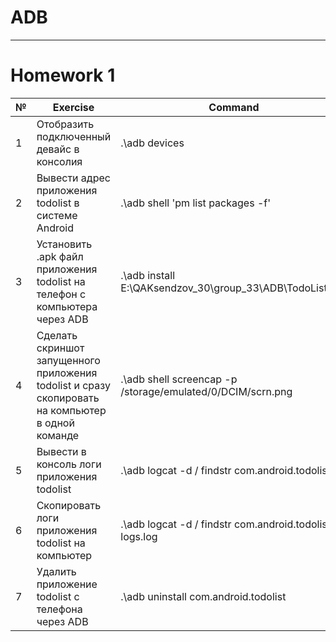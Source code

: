 # ADB
---------------------------
# Homework 1

|№|Exercise|Command|
|---|---|---|
| 1 | Отобразить подключенный девайс в консолия | .\adb devices |
| 2 | Вывести адрес приложения todolist в системе Android | .\adb shell 'pm list packages -f' | findstr todolist |
| 3 | Установить .apk файл приложения todolist на телефон с компьютера через  ADB | .\adb install E:\QAKsendzov_30\group_33\ADB\TodoList.apk |
| 4 | Сделать скриншот запущенного приложения todolist и сразу скопировать на компьютер в одной команде | .\adb shell screencap -p /storage/emulated/0/DCIM/scrn.png | .\adb pull /storage/emulated/0/DCIM/scrn.png |
| 5 | Вывести в консоль логи приложения todolist | .\adb logcat -d / findstr com.android.todolist |
| 6 | Скопировать логи приложения todolist на компьютер | .\adb logcat -d / findstr com.android.todolist > logs.log |
| 7 | Удалить приложение todolist с телефона через ADB | .\adb uninstall com.android.todolist |

